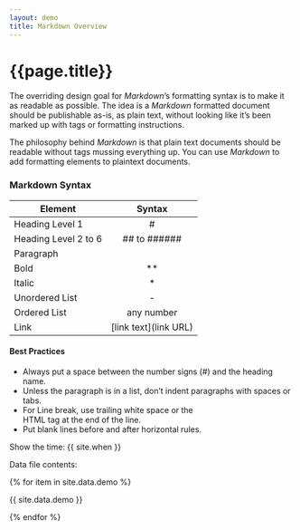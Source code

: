 ```yaml
---
layout: demo
title: Markdown Overview
---
```


# {{page.title}}

<p> The overriding design goal for <i> Markdown</i>’s formatting syntax is to make it as readable as possible. The idea is a <i> Markdown </i> formatted document should be publishable as-is, as plain text, without looking like it’s been marked up with tags or formatting instructions. </p>

<p> The philosophy behind <i> Markdown </i> is that plain text documents should be readable without tags mussing everything up. You can use <i> Markdown </i> to add formatting elements to plaintext documents. </p>

### Markdown Syntax

| Element | Syntax |
|-----------|:----------:|
| Heading Level 1 |#|
| Heading Level 2 to 6 |## to ######|
| Paragraph |<p>|
| Bold |**|
| Italic |*|
| Unordered List |-|
| Ordered List |any number|
| Link |[link text](link URL)|

#### Best Practices

- Always put a space between the number signs (#) and the heading name.
- Unless the paragraph is in a list, don’t indent paragraphs with spaces or tabs.
- For Line break, use trailing white space or the <br> HTML tag at the end of the line.
- Put blank lines before and after horizontal rules.

Show the time: {{ site.when }}

Data file contents:

{% for item in site.data.demo %}

{{ site.data.demo }}

{% endfor %}
